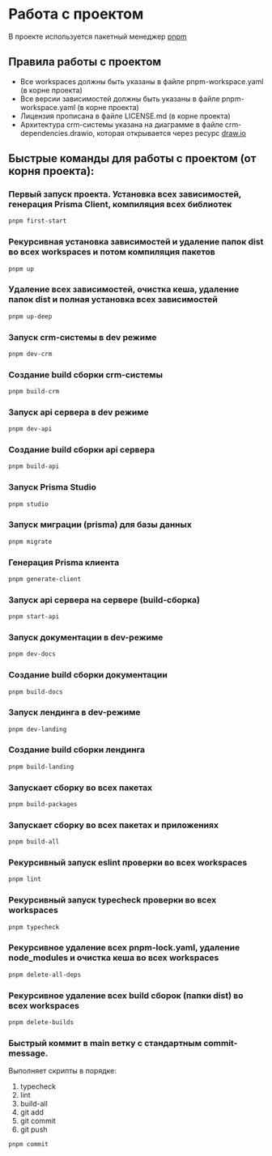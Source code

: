 # Работа с проектом

В проекте используется пакетный менеджер [pnpm](https://pnpm.io/)

## Правила работы с проектом

- Все workspaces должны быть указаны в файле pnpm-workspace.yaml (в корне проекта)
- Все версии зависимостей должны быть указаны в файле pnpm-workspace.yaml (в корне проекта)
- Лицензия прописана в файле LICENSE.md (в корне проекта)
- Архитектура crm-системы указана на диаграмме в файле crm-dependencies.drawio, которая открывается через ресурс [draw.io](https://www.drawio.com/)

## Быстрые команды для работы с проектом (от корня проекта):

### Первый запуск проекта. Установка всех зависимостей, генерация Prisma Client, компиляция всех библиотек

```bash
pnpm first-start
```

### Рекурсивная установка зависимостей и удаление папок dist во всех workspaces и потом компиляция пакетов

```bash
pnpm up
```

### Удаление всех зависимостей, очистка кеша, удаление папок dist и полная установка всех зависимостей

```bash
pnpm up-deep
```

### Запуск crm-системы в dev режиме

```bash
pnpm dev-crm
```

### Создание build сборки crm-системы

```bash
pnpm build-crm
```

### Запуск api сервера в dev режиме

```bash
pnpm dev-api
```

### Создание build сборки api сервера

```bash
pnpm build-api
```

### Запуск Prisma Studio

```bash
pnpm studio
```

### Запуск миграции (prisma) для базы данных

```bash
pnpm migrate
```

### Генерация Prisma клиента

```bash
pnpm generate-client
```

### Запуск api сервера на сервере (build-сборка)

```bash
pnpm start-api
```

### Запуск документации в dev-режиме

```bash
pnpm dev-docs
```

### Создание build сборки документации

```bash
pnpm build-docs
```

### Запуск лендинга в dev-режиме

```bash
pnpm dev-landing
```

### Создание build сборки лендинга

```bash
pnpm build-landing
```

### Запускает сборку во всех пакетах

```bash
pnpm build-packages
```

### Запускает сборку во всех пакетах и приложениях

```bash
pnpm build-all
```

### Рекурсивный запуск eslint проверки во всех workspaces

```bash
pnpm lint
```

### Рекурсивный запуск typecheck проверки во всех workspaces

```bash
pnpm typecheck
```

### Рекурсивное удаление всех pnpm-lock.yaml, удаление node_modules и очистка кеша во всех workspaces

```bash
pnpm delete-all-deps
```

### Рекурсивное удаление всех build сборок (папки dist) во всех workspaces

```bash
pnpm delete-builds
```

### Быстрый коммит в main ветку с стандартным commit-message.

Выполняет скрипты в порядке:
1. typecheck
2. lint
3. build-all
4. git add
5. git commit
6. git push

```bash
pnpm commit
```
